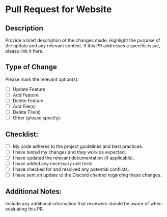 # Pull Request for Website

## Description
Provide a brief description of the changes made. Highlight the purpose of the update and any relevant context. If this PR addresses a specific issue, please link it here.

## Type of Change
Please mark the relevant option(s):
- [ ] Update Feature
- [ ] Add Feature
- [ ] Delete Feature
- [ ] Add File(s)
- [ ] Delete File(s)
- [ ] Other (please specify):

## Checklist:
- [ ] My code adheres to the project guidelines and best practices.
- [ ] I have tested my changes and they work as expected.
- [ ] I have updated the relevant documentation (if applicable).
- [ ] I have added any necessary unit tests.
- [ ] I have checked for and resolved any potential conflicts.
- [ ] I have sent an update to the Discord channel regarding these changes.

## Additional Notes:
Include any additional information that reviewers should be aware of when evaluating this PR.
